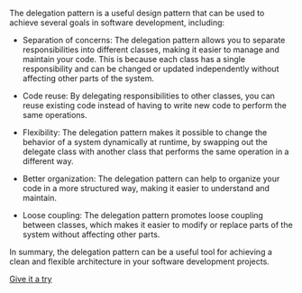 The delegation pattern is a useful design pattern that can be used to achieve several goals in software development, including:

- Separation of concerns: The delegation pattern allows you to separate responsibilities into different classes, making it easier to manage and maintain your code. This is because each class has a single responsibility and can be changed or updated independently without affecting other parts of the system.

- Code reuse: By delegating responsibilities to other classes, you can reuse existing code instead of having to write new code to perform the same operations.

- Flexibility: The delegation pattern makes it possible to change the behavior of a system dynamically at runtime, by swapping out the delegate class with another class that performs the same operation in a different way.

- Better organization: The delegation pattern can help to organize your code in a more structured way, making it easier to understand and maintain.

- Loose coupling: The delegation pattern promotes loose coupling between classes, which makes it easier to modify or replace parts of the system without affecting other parts.

In summary, the delegation pattern can be a useful tool for achieving a clean and flexible architecture in your software development projects.

[Give it a try](./../../../../../../../test/java/io/barblin/patterns/structural/delegate/DelegateTest.java)